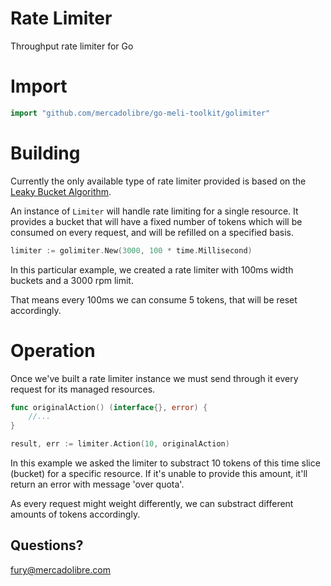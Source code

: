 # Rate Limiter

Throughput rate limiter for Go

# Import

```go
import "github.com/mercadolibre/go-meli-toolkit/golimiter"
```

# Building

Currently the only available type of rate limiter provided is based on the [Leaky Bucket Algorithm](https://en.wikipedia.org/wiki/Leaky_bucket).

An instance of `Limiter` will handle rate limiting for a single resource. 
It provides a bucket that will have a fixed number of tokens which will be consumed on every request, and will be refilled on a specified basis. 

```go
limiter := golimiter.New(3000, 100 * time.Millisecond)
```

In this particular example, we created a rate limiter with 100ms width buckets and a 3000 rpm limit. 

That means every 100ms we can consume 5 tokens, that will be reset accordingly.

# Operation

Once we've built a rate limiter instance we must send through it every request for its managed resources.

```go
func originalAction() (interface{}, error) {
	//...
}

result, err := limiter.Action(10, originalAction)
```

In this example we asked the limiter to substract 10 tokens of this time slice (bucket) for a specific resource. 
If it's unable to provide this amount, it'll return an error with message 'over quota'.

As every request might weight differently, we can substract different amounts of tokens accordingly.

## Questions?

[fury@mercadolibre.com](fury@mercadolibre.com)